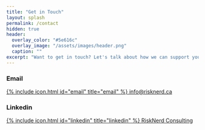 ```yaml
---
title: "Get in Touch"
layout: splash
permalink: /contact
hidden: true
header:
  overlay_color: "#5e616c"
  overlay_image: "/assets/images/header.png"
  caption: ""
excerpt: "Want to get in touch? Let's talk about how we can support your business. Here's how to reach us:"    
---
```


### Email

[ {% include icon.html id="email" title="email" %} ](mailto:info@risknerd.ca) [info@risknerd.ca](mailto:info@risknerd.ca "Send us an email")

### Linkedin

[ {% include icon.html id="linkedin" title="linkedin" %} ](https://www.linkedin.com/company/risknerd) [RiskNerd Consulting](https://www.linkedin.com/company/risknerd "Connect on LinkedIn")
